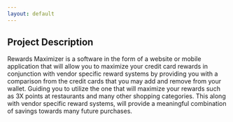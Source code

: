 ```yaml
---
layout: default
---
```


## Project Description

Rewards Maximizer is a software in the form of a website or mobile application that will allow you to maximize your credit card rewards in conjunction with vendor specific reward systems by providing you with a comparison from the credit cards that you may add and remove from your wallet. Guiding you to utilize the one that will maximize your rewards such as 3X points at restaurants and many other shopping categories. This along with vendor specific reward systems, will provide a meaningful combination of savings towards many future purchases.
